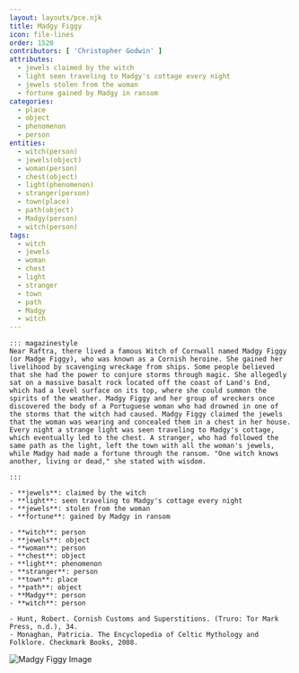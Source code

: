 ```yaml
---
layout: layouts/pce.njk
title: Madgy Figgy
icon: file-lines
order: 1520
contributors: [ 'Christopher Godwin' ]
attributes:
  - jewels claimed by the witch
  - light seen traveling to Madgy's cottage every night
  - jewels stolen from the woman
  - fortune gained by Madgy in ransom
categories:
  - place
  - object
  - phenomenon
  - person
entities:
  - witch(person)
  - jewels(object)
  - woman(person)
  - chest(object)
  - light(phenomenon)
  - stranger(person)
  - town(place)
  - path(object)
  - Madgy(person)
  - witch(person)
tags:
  - witch
  - jewels
  - woman
  - chest
  - light
  - stranger
  - town
  - path
  - Madgy
  - witch
---
```

``` tab [group1:Info]
::: magazinestyle
Near Raftra, there lived a famous Witch of Cornwall named Madgy Figgy (or Madge Figgy), who was known as a Cornish heroine. She gained her livelihood by scavenging wreckage from ships. Some people believed that she had the power to conjure storms through magic. She allegedly sat on a massive basalt rock located off the coast of Land's End, which had a level surface on its top, where she could summon the spirits of the weather. Madgy Figgy and her group of wreckers once discovered the body of a Portuguese woman who had drowned in one of the storms that the witch had caused. Madgy Figgy claimed the jewels that the woman was wearing and concealed them in a chest in her house. Every night a strange light was seen traveling to Madgy's cottage, which eventually led to the chest. A stranger, who had followed the same path as the light, left the town with all the woman's jewels, while Madgy had made a fortune through the ransom. "One witch knows another, living or dead," she stated with wisdom.

:::
```
``` tab [group1:Attributes]
- **jewels**: claimed by the witch
- **light**: seen traveling to Madgy's cottage every night
- **jewels**: stolen from the woman
- **fortune**: gained by Madgy in ransom
```
``` tab [group1:Entities]
- **witch**: person
- **jewels**: object
- **woman**: person
- **chest**: object
- **light**: phenomenon
- **stranger**: person
- **town**: place
- **path**: object
- **Madgy**: person
- **witch**: person
```
``` tab [group1:Sources]
- Hunt, Robert. Cornish Customs and Superstitions. (Truro: Tor Mark Press, n.d.), 34.
- Monaghan, Patricia. The Encyclopedia of Celtic Mythology and Folklore. Checkmark Books, 2008.
```
![Madgy Figgy Image](['https://upload.wikimedia.org/wikipedia/commons/thumb/6/65/Granite_cliffs_at_Gwennap_Head_Cornwall.jpg/1200px-Granite_cliffs_at_Gwennap_Head_Cornwall.jpg'])

